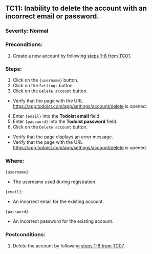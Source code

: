 ## TC11: Inability to delete the account with an incorrect email or password.
### Severity: Normal
### Preconditions:
1. Create a new account by following [steps 1-8 from TC01](TC01.md).
### Steps:
1. Click on the `{username}` button.
2. Click on the `Settings` button.
3. Click on the `Delete account` button.
* Verify that the page with the URL https://app.todoist.com/app/settings/account/delete is opened.
4. Enter `{email}` into the **Todoist email** field.
5. Enter `{password}` into the **Todoist password** field.
6. Click on the `Delete account` button.
* Verify that the page displays an error message.
* Verify that the page with the URL https://app.todoist.com/app/settings/account/delete is opened.
### Where:
`{username}`:
* The username used during registration.

`{email}`:
* An incorrect email for the existing account.

`{password}`:
* An incorrect password for the existing account.
### Postconditions:
1. Delete the account by following  [steps 1-6 from TC07](TC07.md).